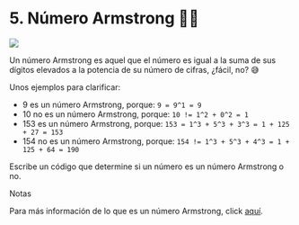 # 5. Número Armstrong 💪🏼

![](https://paper-attachments.dropbox.com/s_6B4945FB0F5F93CCB7A9DBF0F75CBCECAF7589AEB692AD0FAF3255B6A53CAA4A_1590176019348_image.png)


Un número Armstrong es aquel que el número es igual a la suma de sus dígitos elevados a la potencia de su número de cifras, ¿fácil, no? 😅

Unos ejemplos para clarificar:


- 9 es un número Armstrong, porque: `9 = 9^1 = 9`
- 10 no es un número Armstrong, porque: `10 != 1^2 + 0^2 = 1`
- 153 es un número Armstrong, porque: `153 = 1^3 + 5^3 + 3^3 = 1 + 125 + 27 = 153`
- 154 no es un número Armstrong, porque: `154 != 1^3 + 5^3 + 4^3 = 1 + 125 + 64 = 190`

Escribe un código que determine si un número es un número Armstrong o no.

Notas

Para más información de lo que es un número Armstrong, click [aquí](https://es.wikipedia.org/wiki/N%C3%BAmero_narcisista).